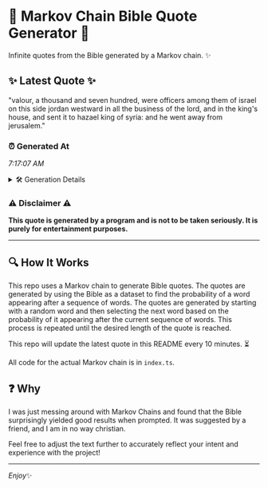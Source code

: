 # 📖 Markov Chain Bible Quote Generator 📖

Infinite quotes from the Bible generated by a Markov chain. ✨

## ✨ Latest Quote ✨
"valour, a thousand and seven hundred, were officers among them of israel on this side jordan westward in all the business of the lord, and in the king's house, and sent it to hazael king of syria: and he went away from jerusalem."

### ⏰ Generated At
*7:17:07 AM*

<details>
    <summary>🛠️ Generation Details</summary>
    <p>
        <strong>🌱 Seed:</strong> valour,<br>
        <strong>🔄 Iterations:</strong> 42<br>
        <strong>📜 Context History:</strong><br>[ valour, ]: a<br>[ valour,, a ]: thousand<br>[ valour,, a, thousand ]: and<br>[ valour,, a, thousand, and ]: seven<br>[ valour,, a, thousand, and, seven ]: hundred,<br>[ valour,, a, thousand, and, seven, hundred, ]: were<br>[ a, thousand, and, seven, hundred,, were ]: officers<br>[ thousand, and, seven, hundred,, were, officers ]: among<br>[ and, seven, hundred,, were, officers, among ]: them<br>[ seven, hundred,, were, officers, among, them ]: of<br>[ hundred,, were, officers, among, them, of ]: israel<br>[ were, officers, among, them, of, israel ]: on<br>[ officers, among, them, of, israel, on ]: this<br>[ among, them, of, israel, on, this ]: side<br>[ them, of, israel, on, this, side ]: jordan<br>[ of, israel, on, this, side, jordan ]: westward<br>[ israel, on, this, side, jordan, westward ]: in<br>[ on, this, side, jordan, westward, in ]: all<br>[ this, side, jordan, westward, in, all ]: the<br>[ side, jordan, westward, in, all, the ]: business<br>[ jordan, westward, in, all, the, business ]: of<br>[ westward, in, all, the, business, of ]: the<br>[ in, all, the, business, of, the ]: lord,<br>[ all, the, business, of, the, lord, ]: and<br>[ the, business, of, the, lord,, and ]: in<br>[ business, of, the, lord,, and, in ]: the<br>[ of, the, lord,, and, in, the ]: king's<br>[ the, lord,, and, in, the, king's ]: house,<br>[ lord,, and, in, the, king's, house, ]: and<br>[ and, in, the, king's, house,, and ]: sent<br>[ in, the, king's, house,, and, sent ]: it<br>[ the, king's, house,, and, sent, it ]: to<br>[ king's, house,, and, sent, it, to ]: hazael<br>[ house,, and, sent, it, to, hazael ]: king<br>[ and, sent, it, to, hazael, king ]: of<br>[ sent, it, to, hazael, king, of ]: syria:<br>[ it, to, hazael, king, of, syria: ]: and<br>[ to, hazael, king, of, syria:, and ]: he<br>[ hazael, king, of, syria:, and, he ]: went<br>[ king, of, syria:, and, he, went ]: away<br>[ of, syria:, and, he, went, away ]: from<br>[ syria:, and, he, went, away, from ]: jerusalem.<br>
    </p>
</details>

### ⚠️ Disclaimer ⚠️
**This quote is generated by a program and is not to be taken seriously. It is purely for entertainment purposes.**

---

## 🔍 How It Works

This repo uses a Markov chain to generate Bible quotes. The quotes are generated by using the Bible as a dataset to find the probability of a word appearing after a sequence of words. The quotes are generated by starting with a random word and then selecting the next word based on the probability of it appearing after the current sequence of words. This process is repeated until the desired length of the quote is reached.

This repo will update the latest quote in this README every 10 minutes. ⏳

All code for the actual Markov chain is in `index.ts`.

## ❓ Why

I was just messing around with Markov Chains and found that the Bible surprisingly yielded good results when prompted. 
It was suggested by a friend, and I am in no way christian.

Feel free to adjust the text further to accurately reflect your intent and experience with the project!

---

*Enjoy*✨
